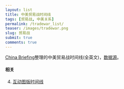 ```yaml
---
layout: list
title: 中美贸易战时间线
tags: [贸易战, 中美关系]
permalink: /tradewar_list/
teaser: /images/tradewar.png
slug: 贸易战
submit: true
comments: true
---
```


[China Briefing](https://www.china-briefing.com)整理的中美贸易战时间线(全英文)，[数据源](https://www.china-briefing.com/news/the-us-china-trade-war-a-timeline/)。

#### 相关
4. [互动图版时间线](/tradewar)
